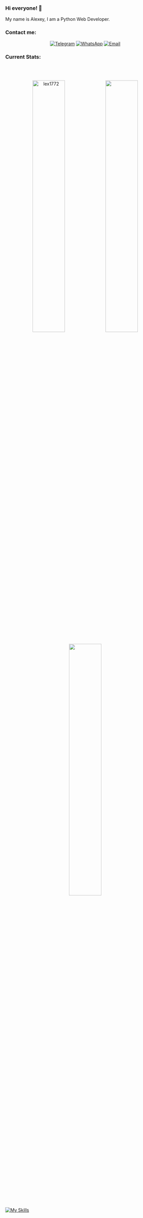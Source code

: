 ### Hi everyone! 👋

My name is Alexey, I am a Python Web Developer. 

### Contact me:

<p align="center">
  <a href="https://t.me/alexey_romanenkov"><img src="https://img.shields.io/badge/Telegram-blue?logo=Telegram" alt="Telegram"></a>
  <a href="https://wa.me/79036889656"><img src="https://img.shields.io/badge/WhatsApp-dark_green?logo=whatsapp&logoColor=white" alt="WhatsApp"></a>
  <a href="mailto:alexey_romanenkov@mail.ru"><img src="https://img.shields.io/badge/Email-orange?logo=mail.ru" alt="Email"></a>
</p>

### Current Stats:

</br>
</div>
<br />
<p align="center"><img width="45%" src="https://github-readme-streak-stats.herokuapp.com/?user=lex1772&theme=gotham&show_icons=true" alt="lex1772"/>

<img width="45%" src="https://github-readme-stats-ten-gilt.vercel.app/api?username=lex1772&show_icons=true&theme=gotham"/>
</p>

<p align="center"><img  width="45%" src="https://github-readme-stats-ten-gilt.vercel.app/api/top-langs/?username=lex1772&theme=gotham"/>

[![My Skills](https://skillicons.dev/icons?i=js,html,css,wasm)](https://skillicons.dev)

